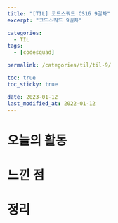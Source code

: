```yaml
---
title: "[TIL] 코드스쿼드 CS16 9일차"
excerpt: "코드스쿼드 9일차"

categories:
  - TIL
tags:
  - [codesquad]

permalink: /categories/til/til-9/

toc: true
toc_sticky: true

date: 2023-01-12
last_modified_at: 2022-01-12
---
```


# 오늘의 활동


# 느낀 점


# 정리
